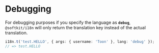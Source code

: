 # Debugging

For debugging purposes if you specify the language as **`debug`**, `@softkit/i18n` will only return the translation key instead of the actual translation.

```typescript
i18n.t('test.HELLO', { args: { username: 'Toon' }, lang: 'debug' });
// => test.HELLO
```
